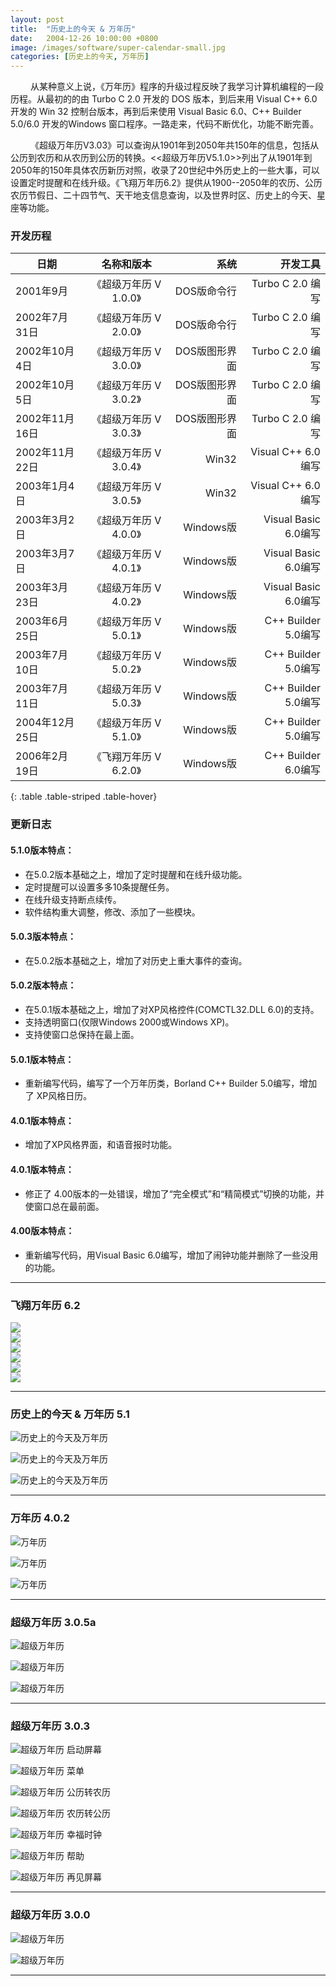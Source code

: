 ```yaml
---
layout: post
title:  "历史上的今天 & 万年历"
date:   2004-12-26 10:00:00 +0800
image: /images/software/super-calendar-small.jpg
categories: [历史上的今天, 万年历]
---
```


　　 从某种意义上说，《万年历》程序的升级过程反映了我学习计算机编程的一段历程。从最初的的由 Turbo C 2.0 开发的 DOS 版本，到后来用 Visual C++ 6.0 开发的 Win 32 控制台版本，再到后来使用 Visual Basic 6.0、C++ Builder 5.0/6.0 开发的Windows 窗口程序。一路走来，代码不断优化，功能不断完善。

　　 《超级万年历V3.03》可以查询从1901年到2050年共150年的信息，包括从公历到农历和从农历到公历的转换。<<超级万年历V5.1.0>>列出了从1901年到2050年的150年具体农历新历对照，收录了20世纪中外历史上的一些大事，可以设置定时提醒和在线升级。《飞翔万年历6.2》提供从1900--2050年的农历、公历农历节假日、二十四节气、天干地支信息查询，以及世界时区、历史上的今天、星座等功能。


<h3>开发历程</h3>

|      日期      |       名称和版本      |      系统     |      开发工具       |
|---------------|:--------------------:|--------------:|-------------------:|
| 2001年9月      | 《超级万年历 V 1.0.0》| DOS版命令行   | Turbo C 2.0 编写     | 
| 2002年7月31日	 | 《超级万年历 V 2.0.0》| DOS版命令行   | Turbo C 2.0 编写     | 
| 2002年10月4日	 | 《超级万年历 V 3.0.0》| DOS版图形界面 | Turbo C 2.0 编写     | 
| 2002年10月5日	 | 《超级万年历 V 3.0.2》| DOS版图形界面 | Turbo C 2.0 编写     | 
| 2002年11月16日 | 《超级万年历 V 3.0.3》| DOS版图形界面 | Turbo C 2.0 编写     | 
| 2002年11月22日 | 《超级万年历 V 3.0.4》| Win32	    | Visual C++ 6.0 编写  | 
| 2003年1月4日	 | 《超级万年历 V 3.0.5》| Win32	    | Visual C++ 6.0 编写  | 
| 2003年3月2日	 | 《超级万年历 V 4.0.0》| Windows版	| Visual Basic 6.0编写 | 
| 2003年3月7日	 | 《超级万年历 V 4.0.1》| Windows版	| Visual Basic 6.0编写 | 
| 2003年3月23日	 | 《超级万年历 V 4.0.2》| Windows版	| Visual Basic 6.0编写 | 
| 2003年6月25日	 | 《超级万年历 V 5.0.1》| Windows版    | C++ Builder 5.0编写  | 
| 2003年7月10日	 | 《超级万年历 V 5.0.2》| Windows版	| C++ Builder 5.0编写  | 
| 2003年7月11日	 | 《超级万年历 V 5.0.3》| Windows版    | C++ Builder 5.0编写  | 
| 2004年12月25日 | 《超级万年历 V 5.1.0》| Windows版    | C++ Builder 5.0编写  | 
| 2006年2月19日  | 《飞翔万年历 V 6.2.0》| Windows版    | C++ Builder 6.0编写  | 
{: .table .table-striped .table-hover}


<div class="jumbotron">
    <h3>更新日志</h3>
    <h4>5.1.0版本特点：</h4>
    <ul> 
        <li>在5.0.2版本基础之上，增加了定时提醒和在线升级功能。</li>
        <li>定时提醒可以设置多多10条提醒任务。</li>
        <li>在线升级支持断点续传。</li>
        <li>软件结构重大调整，修改、添加了一些模块。</li>
    </ul>
    <h4>5.0.3版本特点：</h4>
    <ul> 
        <li>在5.0.2版本基础之上，增加了对历史上重大事件的查询。</li>
    </ul>
    <h4>5.0.2版本特点：</h4>
    <ul> 
        <li>在5.0.1版本基础之上，增加了对XP风格控件(COMCTL32.DLL 6.0)的支持。</li>
        <li>支持透明窗口(仅限Windows 2000或Windows XP)。</li>
        <li>支持使窗口总保持在最上面。</li>
    </ul>
    <h4>5.0.1版本特点：</h4>
    <ul> 
        <li>重新编写代码，编写了一个万年历类，Borland C++ Builder 5.0编写，增加了 XP风格日历。</li>
    </ul>
    <h4>4.0.1版本特点：</h4>
    <ul> 
        <li>增加了XP风格界面，和语音报时功能。</li>
    </ul>
    <h4>4.0.1版本特点：</h4>
    <ul> 
        <li>修正了 4.00版本的一处错误，增加了“完全模式”和“精简模式”切换的功能，并使窗口总在最前面。</li>
    </ul>
    <h4>4.00版本特点：</h4>
    <ul> 
        <li>重新编写代码，用Visual Basic 6.0编写，增加了闹钟功能并删除了一些没用的功能。</li>
    </ul>
</div>

------

<h3>飞翔万年历 6.2</h3>

<div class="row">
    <div class="col-md-4">
        <a href="{{site.baseurl}}/images/software/SupCalendar-V6_2-01.jpg" target="_blank">
            <img class="thumbnail" src="{{site.baseurl}}/images/software/SupCalendar-V6_2-01.jpg">
        </a>
    </div>
    <div class="col-md-4">
        <a href="{{site.baseurl}}/images/software/SupCalendar-V6_2-02.jpg" target="_blank">
            <img class="thumbnail" src="{{site.baseurl}}/images/software/SupCalendar-V6_2-02.jpg">
        </a>
    </div>
    <div class="col-md-4">
        <a href="{{site.baseurl}}/images/software/SupCalendar-V6_2-03.jpg" target="_blank">
            <img class="thumbnail" src="{{site.baseurl}}/images/software/SupCalendar-V6_2-03.jpg">
        </a>
    </div>
</div>
<div class="row">
    <div class="col-md-4">
        <a href="{{site.baseurl}}/images/software/SupCalendar-V6_2-04.jpg" target="_blank">
            <img class="thumbnail" src="{{site.baseurl}}/images/software/SupCalendar-V6_2-04.jpg">
        </a>
    </div>
    <div class="col-md-4">
        <a href="{{site.baseurl}}/images/software/SupCalendar-V6_2-05.jpg" target="_blank">
            <img class="thumbnail" src="{{site.baseurl}}/images/software/SupCalendar-V6_2-05.jpg">
        </a>
    </div>
    <div class="col-md-4">
        <a href="{{site.baseurl}}/images/software/SupCalendar-V6_2-06.jpg" target="_blank">
            <img class="thumbnail" src="{{site.baseurl}}/images/software/SupCalendar-V6_2-06.jpg">
        </a>
    </div>
</div>

------

<h3>历史上的今天 & 万年历 5.1</h3>

![历史上的今天及万年历]({{site.baseurl}}/images/software/SupCalendar-V5_1-01.jpg)

![历史上的今天及万年历]({{site.baseurl}}/images/software/SupCalendar-V5_1-02.jpg)

![历史上的今天及万年历]({{site.baseurl}}/images/software/SupCalendar-V5_1-03.jpg)

------

<h3>万年历 4.0.2</h3>

![万年历]({{site.baseurl}}/images/software/Calendar-V4_0_2-01.jpg)

![万年历]({{site.baseurl}}/images/software/Calendar-V4_0_2-03.jpg)

![万年历]({{site.baseurl}}/images/software/Calendar-V4_0_2-02.jpg)

------

<h3>超级万年历 3.0.5a</h3>

![超级万年历]({{site.baseurl}}/images/software/YMD_V3_05a-01.jpg)

![超级万年历]({{site.baseurl}}/images/software/YMD_V3_05a-02.jpg)

![超级万年历]({{site.baseurl}}/images/software/YMD_V3_05a-03.jpg)

------

<h3>超级万年历 3.0.3</h3>

![超级万年历 启动屏幕]({{site.baseurl}}/images/software/YMD-V3_03-01.gif)

![超级万年历 菜单]({{site.baseurl}}/images/software/YMD-V3_03-02.gif)

![超级万年历 公历转农历]({{site.baseurl}}/images/software/YMD-V3_03-03.gif)

![超级万年历 农历转公历]({{site.baseurl}}/images/software/YMD-V3_03-03b.gif)

![超级万年历 幸福时钟]({{site.baseurl}}/images/software/YMD-V3_03-04.gif)

![超级万年历 帮助]({{site.baseurl}}/images/software/YMD-V3_03-06.gif)

![超级万年历 再见屏幕]({{site.baseurl}}/images/software/YMD-V3_03-05.gif)

------

<h3>超级万年历 3.0.0</h3>

![超级万年历]({{site.baseurl}}/images/software/YMD-V3_00-01.gif)

![超级万年历]({{site.baseurl}}/images/software/YMD-V3_00-02.gif)

------